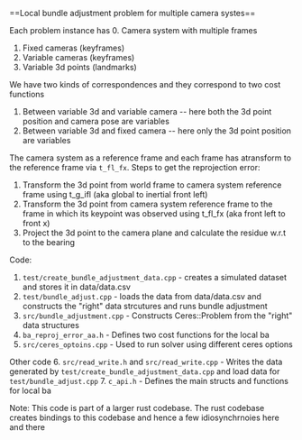 ==Local bundle adjustment problem for multiple camera systes==

Each problem instance has
0. Camera system with multiple frames
1. Fixed cameras (keyframes)
2. Variable cameras (keyframes)
3. Variable 3d points (landmarks)


We have two kinds of correspondences and they correspond to two cost functions
1. Between variable 3d and variable camera -- here both the 3d point position and camera pose are variables 
1. Between variable 3d and fixed camera -- here only the 3d point position are variables

The camera system as a reference frame and each frame has atransform to the reference frame via `t_fl_fx`. 
Steps to get the reprojection error:
1. Transform the 3d point from world frame to camera system reference frame  using t_g_ifl (aka global to inertial front left)
2. Transform the 3d point from camera system reference frame to the frame in which its keypoint was observed using t_fl_fx (aka front left to front x)
3. Project the 3d point to the camera plane and calculate the residue w.r.t to the bearing



Code:
1. `test/create_bundle_adjustment_data.cpp` - creates a simulated dataset and stores it in data/data.csv
2. `test/bundle_adjust.cpp` - loads the data from data/data.csv and constructs the "right" data strcutures and runs bundle adjustment
3. `src/bundle_adjustment.cpp` - Constructs Ceres::Problem from the "right" data structures
4. `ba_reproj_error_aa.h` - Defines two cost functions for the local ba
5. `src/ceres_optoins.cpp` - Used to run solver using different ceres options

Other code
6. `src/read_write.h` and `src/read_write.cpp` - Writes the data generated by `test/create_bundle_adjustment_data.cpp` and load data for `test/bundle_adjust.cpp`
7. `c_api.h` - Defines the main structs and functions for local ba


Note: This code is part of a larger rust codebase. The rust codebase creates bindings to this codebase and hence a few idiosynchrnoies here and there   
